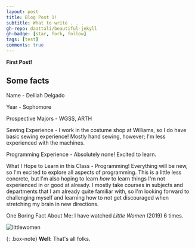 ```yaml
---
layout: post
title: Blog Post 1!
subtitle: What to write . . .
gh-repo: daattali/beautiful-jekyll
gh-badge: [star, fork, follow]
tags: [test]
comments: true
---
```


**First Post!**

## Some facts
Name - Delilah Delgado

Year - Sophomore 

Prospective Majors - WGSS, ARTH

Sewing Experience - I work in the costume shop at Williams, so I do have basic sewing experience! Mostly hand sewing, however; I'm less experienced with the machines. 

Programming Experience - Absolutely none! Excited to learn. 

What I Hope to Learn in this Class - Programming! Everything will be new, so I'm excited to explore all aspects of programming. This is a little less concrete, but I'm also hoping to learn _how_ to learn things I'm not experienced in or good at already. I mostly take courses in subjects and departments that I am already quite familiar with, so I'm looking forward to challenging myself and learning how to not get discouraged when stretching my brain in new directions. 

One Boring Fact About Me: I have watched _Little Women_ (2019) 6 times.

![littlewomen](https://delilahdelgado.github.io/assets/img/littlewomen3.png)

{: .box-note}
**Well:** That's all folks.
